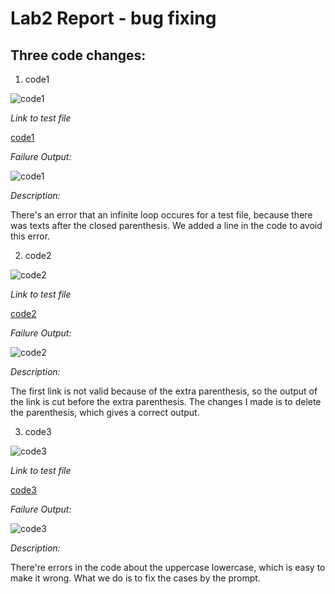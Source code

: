 # Lab2 Report - bug fixing

## Three code changes:
1. code1

![code1](https://user-images.githubusercontent.com/97651152/151650232-53f937e6-31e6-4d10-97e1-7392eb353312.png)

*Link to test file*

[code1](https://github.com/PiaoX/markdown-parse/commit/72bd27e7d0e14c304495e2b582fd86364d0f128f)

*Failure Output:*

![code1](https://user-images.githubusercontent.com/97651152/151650371-5e8e43c7-cc85-42ac-8ff8-6744f75d83f8.png)

*Description:*

There's an error that an infinite loop occures for a test file, because there was texts after the closed parenthesis. We added a line in the code to avoid this error.

2. code2

![code2](https://user-images.githubusercontent.com/97651152/151647934-71a3b073-61b7-4d6f-8641-dcf10ab00de3.png)

*Link to test file*

[code2](https://github.com/PiaoX/markdown-parse/commit/2e21973b9c795cfe4b586ab1b0429c09d3f54693)

*Failure Output:*

![code2](https://user-images.githubusercontent.com/97651152/151647822-413ddf78-d51e-434e-a277-17aaf281124f.png)

*Description:*

The first link is not valid because of the extra parenthesis, so the output of the link is cut before the extra parenthesis. The changes I made is to delete the parenthesis, which gives a correct output.


3. code3

![code3](https://user-images.githubusercontent.com/97651152/151647702-e584cf20-ceb8-4edd-828d-53c7a88d779e.png)

*Link to test file*

[code3](https://github.com/PiaoX/markdown-parse/commit/72bd27e7d0e14c304495e2b582fd86364d0f128f)

*Failure Output:*

![code3](https://user-images.githubusercontent.com/97651152/151650833-18687817-1a41-4e0e-bed8-d759b86c1861.png)


*Description:*

There're errors in the code about the uppercase lowercase, which is easy to make it wrong. What we do is to fix the cases by the prompt.
